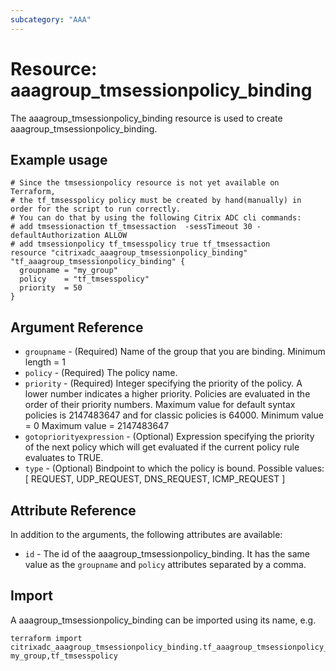 ```yaml
---
subcategory: "AAA"
---
```


# Resource: aaagroup_tmsessionpolicy_binding

The aaagroup_tmsessionpolicy_binding resource is used to create aaagroup_tmsessionpolicy_binding.


## Example usage

```hcl
# Since the tmsessionpolicy resource is not yet available on Terraform,
# the tf_tmsesspolicy policy must be created by hand(manually) in order for the script to run correctly.
# You can do that by using the following Citrix ADC cli commands:
# add tmsessionaction tf_tmsessaction  -sessTimeout 30 -defaultAuthorization ALLOW
# add tmsessionpolicy tf_tmsesspolicy true tf_tmsessaction
resource "citrixadc_aaagroup_tmsessionpolicy_binding" "tf_aaagroup_tmsessionpolicy_binding" {
  groupname = "my_group"
  policy    = "tf_tmsesspolicy"
  priority  = 50
}

```


## Argument Reference

* `groupname` - (Required) Name of the group that you are binding. Minimum length =  1
* `policy` - (Required) The policy name.
* `priority` - (Required) Integer specifying the priority of the policy. A lower number indicates a higher priority. Policies are evaluated in the order of their priority numbers. Maximum value for default syntax policies is 2147483647 and for classic policies is 64000. Minimum value =  0 Maximum value =  2147483647
* `gotopriorityexpression` - (Optional) Expression specifying the priority of the next policy which will get evaluated if the current policy rule evaluates to TRUE.
* `type` - (Optional) Bindpoint to which the policy is bound. Possible values: [ REQUEST, UDP_REQUEST, DNS_REQUEST, ICMP_REQUEST ]


## Attribute Reference

In addition to the arguments, the following attributes are available:

* `id` - The id of the aaagroup_tmsessionpolicy_binding. It has the same value as the `groupname` and `policy` attributes separated by a comma.


## Import

A aaagroup_tmsessionpolicy_binding can be imported using its name, e.g.

```shell
terraform import citrixadc_aaagroup_tmsessionpolicy_binding.tf_aaagroup_tmsessionpolicy_binding my_group,tf_tmsesspolicy
```

